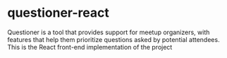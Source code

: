 # questioner-react
Questioner is a tool that provides support for meetup organizers, with features that help them prioritize questions asked by potential attendees. This is the React front-end implementation of the project
